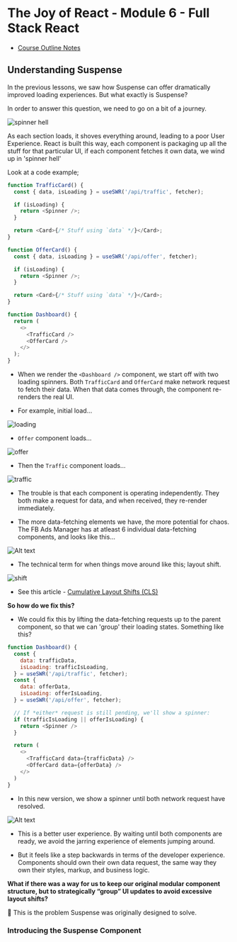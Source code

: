 # The Joy of React - Module 6 - Full Stack React

- [Course Outline Notes](../course-notes.md)

## Understanding Suspense

In the previous lessons, we saw how Suspense can offer dramatically improved loading experiences. But what exactly is Suspense?

In order to answer this question, we need to go on a bit of a journey.

![spinner hell](images/image-3.png)

As each section loads, it shoves everything around, leading to a poor User Experience. React is built this way, each component is packaging up all the stuff for that particular UI, if each component fetches it own data, we wind up in 'spinner hell'

Look at a code example;

```JAVASCRIPT
function TrafficCard() {
  const { data, isLoading } = useSWR('/api/traffic', fetcher);

  if (isLoading) {
    return <Spinner />;
  }

  return <Card>{/* Stuff using `data` */}</Card>;
}

function OfferCard() {
  const { data, isLoading } = useSWR('/api/offer', fetcher);

  if (isLoading) {
    return <Spinner />;
  }

  return <Card>{/* Stuff using `data` */}</Card>;
}

function Dashboard() {
  return (
    <>
      <TrafficCard />
      <OfferCard />
    </>
  );
}
```

- When we render the `<Dashboard />` component, we start off with two loading spinners. Both `TrafficCard` and `OfferCard` make network request to fetch their data. When that data comes through, the component re-renders the real UI.

- For example, initial load...

![loading](images/image-4.png)

- `Offer` component loads...

![offer](images/image-5.png)

- Then the `Traffic` component loads...

![traffic](images/image-6.png)

- The trouble is that each component is operating independently. They both make a request for data, and when received, they re-render immediately.

- The more data-fetching elements we have, the more potential for chaos. The FB Ads Manager has at atleast 6 individual data-fetching components, and looks like this...

![Alt text](images/image-7.png)

- The technical term for when things move around like this; layout shift.

![shift](images/image-8.png)

- See this article - [Cumulative Layout Shifts (CLS)](https://web.dev/articles/cls)

**So how do we fix this?**

- We could fix this by lifting the data-fetching requests up to the parent component, so that we can 'group' their loading states. Something like this?

```JAVASCRIPT
function Dashboard() {
  const {
    data: trafficData,
    isLoading: trafficIsLoading,
  } = useSWR('/api/traffic', fetcher);
  const {
    data: offerData,
    isLoading: offerIsLoading,
  } = useSWR('/api/offer', fetcher);

  // If *either* request is still pending, we'll show a spinner:
  if (trafficIsLoading || offerIsLoading) {
    return <Spinner />
  }

  return (
    <>
      <TrafficCard data={trafficData} />
      <OfferCard data={offerData} />
    </>
  )
}
```

- In this new version, we show a spinner until both network request have resolved.

![Alt text](images/image-9.png)

- This is a better user experience. By waiting until both components are ready, we avoid the jarring experience of elements jumping around.

- But it feels like a step backwards in terms of the developer experience. Components should own their own data request, the same way they own their styles, markup, and business logic.

**What if there was a way for us to keep our original modular component structure, but to strategically “group” UI updates to avoid excessive layout shifts?**

🚀 This is the problem Suspense was originally designed to solve.

### Introducing the Suspense Component
